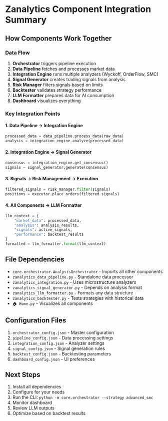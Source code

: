 # Zanalytics Component Integration Summary

## How Components Work Together

### Data Flow
1. **Orchestrator** triggers pipeline execution
2. **Data Pipeline** fetches and processes market data
3. **Integration Engine** runs multiple analyzers (Wyckoff, OrderFlow, SMC)
4. **Signal Generator** creates trading signals from analysis
5. **Risk Manager** filters signals based on limits
6. **Backtester** validates strategy performance
7. **LLM Formatter** prepares data for AI consumption
8. **Dashboard** visualizes everything

### Key Integration Points

#### 1. Data Pipeline → Integration Engine
```python
processed_data = data_pipeline.process_data(raw_data)
analysis = integration_engine.analyze(processed_data)
```

#### 2. Integration Engine → Signal Generator
```python
consensus = integration_engine.get_consensus()
signals = signal_generator.generate(consensus)
```

#### 3. Signals → Risk Management → Execution
```python
filtered_signals = risk_manager.filter(signals)
positions = executor.place_orders(filtered_signals)
```

#### 4. All Components → LLM Formatter
```python
llm_context = {
    "market_data": processed_data,
    "analysis": analysis_results,
    "signals": active_signals,
    "performance": backtest_results
}
formatted = llm_formatter.format(llm_context)
```

## File Dependencies

- `core.orchestrator.AnalysisOrchestrator` - Imports all other components
- `zanalytics_data_pipeline.py` - Standalone data processor
- `zanalytics_integration.py` - Uses microstructure analyzers
- `zanalytics_signal_generator.py` - Depends on analysis format
- `zanalytics_llm_formatter.py` - Formats any data structure
- `zanalytics_backtester.py` - Tests strategies with historical data
- `🏠 Home.py` - Visualizes all components

## Configuration Files

1. `orchestrator_config.json` - Master configuration
2. `pipeline_config.json` - Data processing settings
3. `integration_config.json` - Analyzer settings
4. `signal_config.json` - Signal generation rules
5. `backtest_config.json` - Backtesting parameters
6. `dashboard_config.json` - UI preferences

## Next Steps

1. Install all dependencies
2. Configure for your needs
3. Run the CLI: `python -m core.orchestrator --strategy advanced_smc`
4. Monitor dashboard
5. Review LLM outputs
6. Optimize based on backtest results
